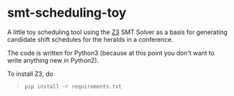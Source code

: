 # smt-scheduling-toy
A little toy scheduling tool using the [Z3](https://z3prover.github.io) SMT Solver as a basis for generating candidate 
shift schedules for the heralds in a conference.

The code is written for Python3 (because at this point you don't want to write anything new in Python2).

To install Z3, do

> `pip install -r requirements.txt`
